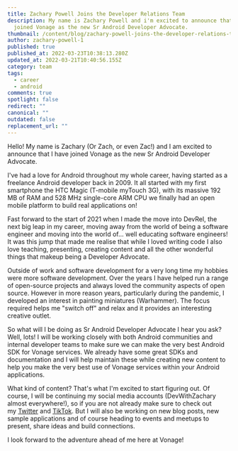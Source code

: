 ```yaml
---
title: Zachary Powell Joins the Developer Relations Team
description: My name is Zachary Powell and i'm excited to announce that I have
  joined Vonage as the new Sr Android Developer Advocate.
thumbnail: /content/blog/zachary-powell-joins-the-developer-relations-team/zachary-powell.png
author: zachary-powell-1
published: true
published_at: 2022-03-23T10:38:13.280Z
updated_at: 2022-03-21T10:40:56.155Z
category: team
tags:
  - career
  - android
comments: true
spotlight: false
redirect: ""
canonical: ""
outdated: false
replacement_url: ""
---
```

Hello! My name is Zachary (Or Zach, or even Zac!) and I am excited to announce that I have joined Vonage as the new Sr Android Developer Advocate.

I've had a love for Android throughout my whole career, having started as a freelance Android developer back in 2009. It all started with my first smartphone the HTC Magic (T-mobile myTouch 3G), with its massive 192 MB of RAM and 528 MHz single-core ARM CPU we finally had an open mobile platform to build real applications on!

Fast forward to the start of 2021 when I made the move into DevRel, the next big leap in my career, moving away from the world of being a software engineer and moving into the world of... well educating software engineers! It was this jump that made me realise that while I loved writing code I also love teaching, presenting, creating content and all the other wonderful things that makeup being a Developer Advocate.

Outside of work and software development for a very long time my hobbies were more software development. Over the years I have helped run a range of open-source projects and always loved the community aspects of open source. However in more reason years, particularly during the pandemic, I developed an interest in painting miniatures (Warhammer). The focus required helps me "switch off" and relax and it provides an interesting creative outlet.

So what will I be doing as Sr Android Developer Advocate I hear you ask? Well, lots! I will be working closely with both Android communities and internal developer teams to make sure we can make the very best Android SDK for Vonage services. We already have some great SDKs and documentation and I will help maintain these while creating new content to help you make the very best use of Vonage services within your Android applications.

What kind of content? That's what I'm excited to start figuring out. Of course, I will be continuing my social media accounts (DevWithZachary almost everywhere!), so if you are not already make sure to check out my [Twitter](https://twitter.com/devwithzachary) and [TikTok](https://www.tiktok.com/@devwithzachary). But I will also be working on new blog posts, new sample applications and of course heading to events and meetups to present, share ideas and build connections.

I look forward to the adventure ahead of me here at Vonage!